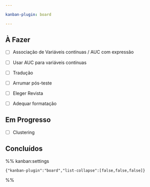 ```yaml
---

kanban-plugin: board

---
```


## À Fazer

- [ ] Associação de Variáveis contínuas / AUC com expressão
- [ ] Usar AUC para variáveis contínuas
- [ ] Tradução
- [ ] Arrumar pós-teste
- [ ] Eleger Revista
- [ ] Adequar formatação


## Em Progresso

- [ ] Clustering


## Concluídos





%% kanban:settings
```
{"kanban-plugin":"board","list-collapse":[false,false,false]}
```
%%